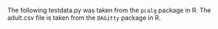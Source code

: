 The following testdata.py was taken from the `pcalg` package in R.
The adult.csv file is taken from the `DAGitty` package in R.
